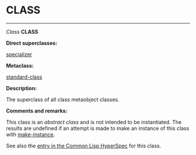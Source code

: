 CLASS
=====

------------------------------------------------------------------------

*Class* **CLASS**

**Direct superclasses:**

[specializer](/docs/meta-object-protocol/class-specializer)

**Metaclass:**

[standard-class](/docs/meta-object-protocol/class-standard-class)

**Description:**

The superclass of all class metaobject classes.

**Comments and remarks:**

This class is an *abstract class* and is not intended to be instantiated. The results are undefined if an attempt is made to make an instance of this class with [make-instance](/docs/meta-object-protocol/make-instance).

See also the [entry in the Common Lisp HyperSpec](http://www.lispworks.com/documentation/HyperSpec/Body/t_class.htm#class) for this class.

